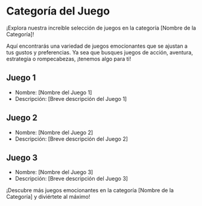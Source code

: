 # Categoría del Juego

¡Explora nuestra increíble selección de juegos en la categoría [Nombre de la Categoría]!

Aquí encontrarás una variedad de juegos emocionantes que se ajustan a tus gustos y preferencias. Ya sea que busques juegos de acción, aventura, estrategia o rompecabezas, ¡tenemos algo para ti!

## Juego 1

- Nombre: [Nombre del Juego 1]
- Descripción: [Breve descripción del Juego 1]

## Juego 2

- Nombre: [Nombre del Juego 2]
- Descripción: [Breve descripción del Juego 2]

## Juego 3

- Nombre: [Nombre del Juego 3]
- Descripción: [Breve descripción del Juego 3]

¡Descubre más juegos emocionantes en la categoría [Nombre de la Categoría] y diviértete al máximo!
